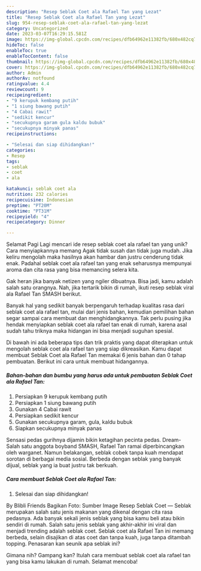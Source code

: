 ```yaml
---
description: "Resep Seblak Coet ala Rafael Tan yang Lezat"
title: "Resep Seblak Coet ala Rafael Tan yang Lezat"
slug: 954-resep-seblak-coet-ala-rafael-tan-yang-lezat
category: Uncategorized
date: 2023-03-07T16:29:15.581Z
image: https://img-global.cpcdn.com/recipes/dfb64962e11382fb/680x482cq70/seblak-coet-ala-rafael-tan-foto-resep-utama.jpg
hideToc: false
enableToc: true
enableTocContent: false
thumbnail: https://img-global.cpcdn.com/recipes/dfb64962e11382fb/680x482cq70/seblak-coet-ala-rafael-tan-foto-resep-utama.jpg
cover: https://img-global.cpcdn.com/recipes/dfb64962e11382fb/680x482cq70/seblak-coet-ala-rafael-tan-foto-resep-utama.jpg
author: Admin
authorAv: notfound
ratingvalue: 4.4
reviewcount: 9
recipeingredient:
- "9 kerupuk kembang putih"
- "1 siung bawang putih"
- "4 Cabai rawit"
- "sedikit kencur"
- "secukupnya garam gula kaldu bubuk"
- "secukupnya minyak panas"
recipeinstructions:

- "Selesai dan siap dihidangkan!"
categories:
- Resep
tags:
- seblak
- coet
- ala

katakunci: seblak coet ala 
nutrition: 232 calories
recipecuisine: Indonesian
preptime: "PT20M"
cooktime: "PT31M"
recipeyield: "4"
recipecategory: Dinner

---
```



Selamat Pagi Lagi mencari ide resep seblak coet ala rafael tan yang unik? Cara menyiapkannya memang Agak tidak susah dan tidak juga mudah. Jika keliru mengolah maka hasilnya akan hambar dan justru cenderung tidak enak. Padahal seblak coet ala rafael tan yang enak seharusnya mempunyai aroma dan cita rasa yang bisa memancing selera kita.


Gak heran jika banyak netizen yang ngiler dibuatnya. Bisa jadi, kamu adalah salah satu orangnya. Nah, jika tertarik bikin di rumah, ikuti resep seblak viral ala Rafael Tan SMASH berikut.

Banyak hal yang sedikit banyak berpengaruh terhadap kualitas rasa dari seblak coet ala rafael tan, mulai dari jenis bahan, kemudian pemilihan bahan segar sampai cara membuat dan menghidangkannya. Tak perlu pusing jika hendak menyiapkan seblak coet ala rafael tan enak di rumah, karena asal sudah tahu triknya maka hidangan ini bisa menjadi suguhan spesial.


Di bawah ini ada beberapa tips dan trik praktis yang dapat diterapkan untuk mengolah seblak coet ala rafael tan yang siap dikreasikan. Kamu dapat membuat Seblak Coet ala Rafael Tan memakai 6 jenis bahan dan 0 tahap pembuatan. Berikut ini cara untuk membuat hidangannya.

<!--inarticleads1-->

##### Bahan-bahan dan bumbu yang harus ada untuk pembuatan Seblak Coet ala Rafael Tan:

1. Persiapkan 9 kerupuk kembang putih
1. Persiapkan 1 siung bawang putih
1. Gunakan 4 Cabai rawit
1. Persiapkan sedikit kencur
1. Gunakan secukupnya garam, gula, kaldu bubuk
1. Siapkan secukupnya minyak panas


Sensasi pedas gurihnya dijamin bikin ketagihan pecinta pedas. Dream- Salah satu anggota boyband SMASH, Rafael Tan ramai diperbincangkan oleh warganet. Namun belakangan, seblak cobek tanpa kuah mendapat sorotan di berbagai media sosial. Berbeda dengan seblak yang banyak dijual, seblak yang ia buat justru tak berkuah. 

<!--inarticleads2-->

##### Cara membuat Seblak Coet ala Rafael Tan:


1. Selesai dan siap dihidangkan!

By Blibli Friends Bagikan Foto: Sumber Image Resep Seblak Coet — Seblak merupakan salah satu jenis makanan yang dikenal dengan cita rasa pedasnya. Ada banyak sekali jenis seblak yang bisa kamu beli atau bikin sendiri di rumah. Salah satu jenis seblak yang akhir-akhir ini viral dan menjadi trending adalah seblak coet. Seblak coet ala Rafael Tan ini memang berbeda, selain disajikan di atas coet dan tanpa kuah, juga tanpa ditambah topping. Penasaran kan seunik apa seblak ini? 

Gimana nih? Gampang kan? Itulah cara membuat seblak coet ala rafael tan yang bisa kamu lakukan di rumah. Selamat mencoba!
